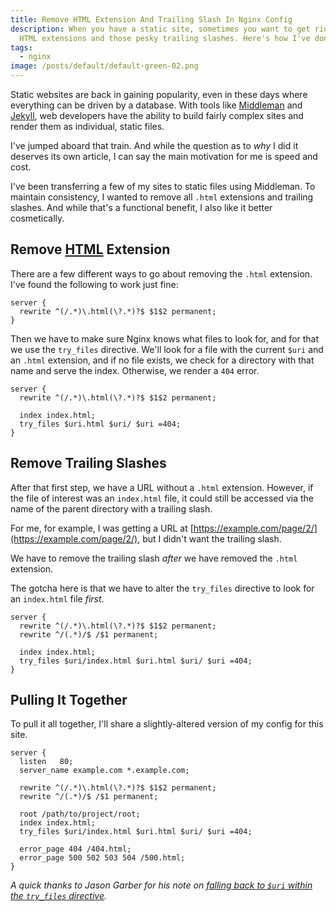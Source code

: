 ```yaml
---
title: Remove HTML Extension And Trailing Slash In Nginx Config
description: When you have a static site, sometimes you want to get rid of the
  HTML extensions and those pesky trailing slashes. Here's how I've done it.
tags:
  - nginx
image: /posts/default/default-green-02.png
---
```


Static websites are back in gaining popularity, even in these days where everything can be driven by a database. With tools like [Middleman](https://middlemanapp.com/) and [Jekyll](http://jekyllrb.com/), web developers have the ability to build fairly complex sites and render them as individual, static files.

I've jumped aboard that train. And while the question as to _why_ I did it deserves its own article, I can say the main motivation for me is speed and cost.

I've been transferring a few of my sites to static files using Middleman. To maintain consistency, I wanted to remove all `.html` extensions and trailing slashes. And while that's a functional benefit, I also like it better cosmetically.

## Remove [HTML](/posts/wtf-is-html/) Extension

There are a few different ways to go about removing the `.html` extension. I've found the following to work just fine:

```nginx
server {
  rewrite ^(/.*)\.html(\?.*)?$ $1$2 permanent;
}
```

Then we have to make sure Nginx knows what files to look for, and for that we use the `try_files` directive. We'll look for a file with the current `$uri` and an `.html` extension, and if no file exists, we check for a directory with that name and serve the index. Otherwise, we render a `404` error.

```nginx
server {
  rewrite ^(/.*)\.html(\?.*)?$ $1$2 permanent;

  index index.html;
  try_files $uri.html $uri/ $uri =404;
}
```

## Remove Trailing Slashes

After that first step, we have a URL without a `.html` extension. However, if the file of interest was an `index.html` file, it could still be accessed via the name of the parent directory with a trailing slash.

For me, for example, I was getting a URL at [https://example.com/page/2/](https://example.com/page/2/), but I didn't want the trailing slash.

We have to remove the trailing slash _after_ we have removed the `.html` extension.

The gotcha here is that we have to alter the `try_files` directive to look for an `index.html` file _first_.

```nginx
server {
  rewrite ^(/.*)\.html(\?.*)?$ $1$2 permanent;
  rewrite ^/(.*)/$ /$1 permanent;

  index index.html;
  try_files $uri/index.html $uri.html $uri/ $uri =404;
}
```

## Pulling It Together

To pull it all together, I'll share a slightly-altered version of my config for this site.

```nginx
server {
  listen   80;
  server_name example.com *.example.com;

  rewrite ^(/.*)\.html(\?.*)?$ $1$2 permanent;
  rewrite ^/(.*)/$ /$1 permanent;

  root /path/to/project/root;
  index index.html;
  try_files $uri/index.html $uri.html $uri/ $uri =404;

  error_page 404 /404.html;
  error_page 500 502 503 504 /500.html;
}
```

_A quick thanks to Jason Garber for his note on [falling back to `$uri` within the `try_files` directive](http://sixtwothree.org/posts/nginx-configuration-removing-html-file-extensions-and-trailing-slashes)._
